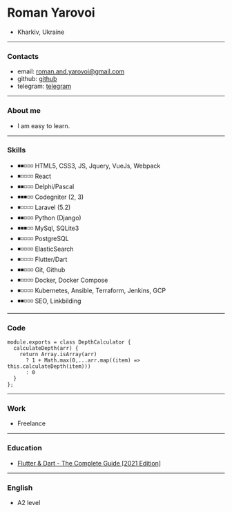# Roman Yarovoi 
- Kharkiv, Ukraine

---

### Contacts
- email: roman.and.yarovoi@gmail.com
- github: [github](https://github.com/RomanYarovoi)
- telegram: [telegram](https://t.me/roman_yarovoi/)

---

### About me
- I am easy to learn.

---

### Skills
- ◾◾◽◽◽ HTML5, CSS3, JS, Jquery, VueJs, Webpack
- ◾◽◽◽◽ React
- ◾◾◽◽◽ Delphi/Pascal
- ◾◾◾◽◽ Codegniter (2, 3)
- ◾◽◽◽◽ Laravel (5.2)
- ◾◾◽◽◽ Python (Django)
- ◾◾◾◽◽ MySql, SQLite3
- ◾◽◽◽◽ PostgreSQL
- ◾◽◽◽◽ ElasticSearch
- ◾◽◽◽◽ Flutter/Dart
- ◾◾◽◽◽ Git, Github
- ◾◽◽◽◽ Docker, Docker Compose
- ◾◽◽◽◽ Kubernetes, Ansible, Terraform, Jenkins, GCP
- ◾◾◽◽◽ SEO, Linkbilding

---

### Code
```
module.exports = class DepthCalculator {
  calculateDepth(arr) {
    return Array.isArray(arr) 
      ? 1 + Math.max(0,...arr.map((item) => this.calculateDepth(item)))
      : 0
  }
};
```
---

### Work 
- Freelance

---

### Education
- [Flutter & Dart - The Complete Guide [2021 Edition]](https://www.udemy.com/course/learn-flutter-dart-to-build-ios-android-apps/)

---

### English
- A2 level
